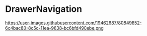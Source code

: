 # DrawerNavigation
https://user-images.githubusercontent.com/19462687/80849852-6c4bac80-8c5c-11ea-9638-bc6bfd490ebe.png
